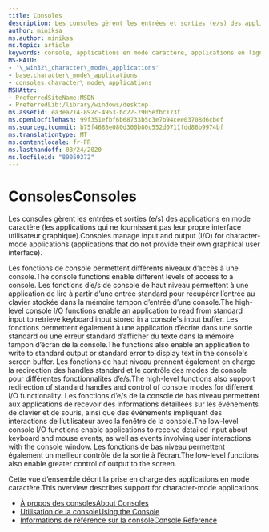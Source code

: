 ```yaml
---
title: Consoles
description: Les consoles gèrent les entrées et sorties (e/s) des applications en mode caractère (les applications qui ne fournissent pas leur propre interface utilisateur graphique).
author: miniksa
ms.author: miniksa
ms.topic: article
keywords: console, applications en mode caractère, applications en ligne de commande, applications Terminal Server, API de console
MS-HAID:
- '\_win32\_character\_mode\_applications'
- base.character\_mode\_applications
- consoles.character\_mode\_applications
MSHAttr:
- PreferredSiteName:MSDN
- PreferredLib:/library/windows/desktop
ms.assetid: ea3ea214-892c-4953-bc22-7905efbc173f
ms.openlocfilehash: 99f351efbf6b68733b5c3e7b94cee03708d6cbef
ms.sourcegitcommit: b75f4688e080d300b80c552d0711fdd86b9974bf
ms.translationtype: MT
ms.contentlocale: fr-FR
ms.lasthandoff: 08/24/2020
ms.locfileid: "89059372"
---
```

# <a name="consoles"></a><span data-ttu-id="6c9fb-104">Consoles</span><span class="sxs-lookup"><span data-stu-id="6c9fb-104">Consoles</span></span>


<span data-ttu-id="6c9fb-105">Les consoles gèrent les entrées et sorties (e/s) des applications en mode caractère (les applications qui ne fournissent pas leur propre interface utilisateur graphique).</span><span class="sxs-lookup"><span data-stu-id="6c9fb-105">Consoles manage input and output (I/O) for character-mode applications (applications that do not provide their own graphical user interface).</span></span>

<span data-ttu-id="6c9fb-106">Les fonctions de console permettent différents niveaux d’accès à une console.</span><span class="sxs-lookup"><span data-stu-id="6c9fb-106">The console functions enable different levels of access to a console.</span></span> <span data-ttu-id="6c9fb-107">Les fonctions d’e/s de console de haut niveau permettent à une application de lire à partir d’une entrée standard pour récupérer l’entrée au clavier stockée dans la mémoire tampon d’entrée d’une console.</span><span class="sxs-lookup"><span data-stu-id="6c9fb-107">The high-level console I/O functions enable an application to read from standard input to retrieve keyboard input stored in a console's input buffer.</span></span> <span data-ttu-id="6c9fb-108">Les fonctions permettent également à une application d’écrire dans une sortie standard ou une erreur standard d’afficher du texte dans la mémoire tampon d’écran de la console.</span><span class="sxs-lookup"><span data-stu-id="6c9fb-108">The functions also enable an application to write to standard output or standard error to display text in the console's screen buffer.</span></span> <span data-ttu-id="6c9fb-109">Les fonctions de haut niveau prennent également en charge la redirection des handles standard et le contrôle des modes de console pour différentes fonctionnalités d’e/s.</span><span class="sxs-lookup"><span data-stu-id="6c9fb-109">The high-level functions also support redirection of standard handles and control of console modes for different I/O functionality.</span></span> <span data-ttu-id="6c9fb-110">Les fonctions d’e/s de la console de bas niveau permettent aux applications de recevoir des informations détaillées sur les événements de clavier et de souris, ainsi que des événements impliquant des interactions de l’utilisateur avec la fenêtre de la console.</span><span class="sxs-lookup"><span data-stu-id="6c9fb-110">The low-level console I/O functions enable applications to receive detailed input about keyboard and mouse events, as well as events involving user interactions with the console window.</span></span> <span data-ttu-id="6c9fb-111">Les fonctions de bas niveau permettent également un meilleur contrôle de la sortie à l’écran.</span><span class="sxs-lookup"><span data-stu-id="6c9fb-111">The low-level functions also enable greater control of output to the screen.</span></span>

<span data-ttu-id="6c9fb-112">Cette vue d’ensemble décrit la prise en charge des applications en mode caractère.</span><span class="sxs-lookup"><span data-stu-id="6c9fb-112">This overview describes support for character-mode applications.</span></span>

- [<span data-ttu-id="6c9fb-113">À propos des consoles</span><span class="sxs-lookup"><span data-stu-id="6c9fb-113">About Consoles</span></span>](about-character-mode-applications.md)
- [<span data-ttu-id="6c9fb-114">Utilisation de la console</span><span class="sxs-lookup"><span data-stu-id="6c9fb-114">Using the Console</span></span>](using-the-console.md)
- [<span data-ttu-id="6c9fb-115">Informations de référence sur la console</span><span class="sxs-lookup"><span data-stu-id="6c9fb-115">Console Reference</span></span>](console-reference.md)

 

 




